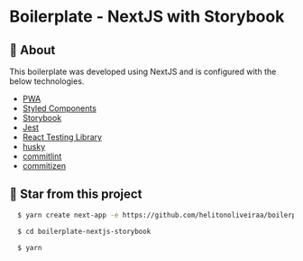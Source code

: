 # Boilerplate - NextJS with Storybook

## :memo: About

This boilerplate was developed using NextJS and is configured with the below technologies.

- [PWA]()
- [Styled Components]()
- [Storybook]()
- [Jest]()
- [React Testing Library]()
- [husky]()
- [commitlint]()
- [commitizen]()

## :rocket: Star from this project

```bash
  $ yarn create next-app -e https://github.com/helitonoliveiraa/boilerplate-nextjs-storybook

  $ cd boilerplate-nextjs-storybook

  $ yarn
```
